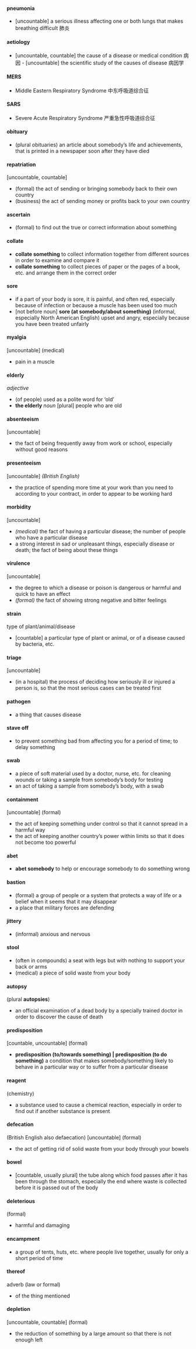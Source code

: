 #### pneumonia
- [uncountable] ​a serious illness affecting one or both lungs that makes breathing difficult 肺炎

#### aetiology
- ​[uncountable, countable] the cause of a disease or medical condition 病因
​- [uncountable] the scientific study of the causes of disease 病因学

#### MERS
- Middle Eastern Respiratory Syndrome 中东呼吸道综合征

#### SARS
- Severe Acute Respiratory Syndrome 严重急性呼吸道综合征

#### obituary
- (plural obituaries) ​an article about somebody’s life and achievements, that is printed in a newspaper soon after they have died

#### repatriation
[uncountable, countable]
- (formal) the act of sending or bringing somebody back to their own country
- ​(business) the act of sending money or profits back to your own country

#### ascertain
- (formal) to find out the true or correct information about something

#### collate
- **collate something** to collect information together from different sources in order to examine and compare it
- ​**collate something** to collect pieces of paper or the pages of a book, etc. and arrange them in the correct order 

#### sore
- ​if a part of your body is sore, it is painful, and often red, especially because of infection or because a muscle has been used too much
- ​[not before noun] **sore (at somebody/about something)** (informal, especially North American English) upset and angry, especially because you have been treated unfairly

#### myalgia
[uncountable] (medical)
- ​pain in a muscle

#### elderly 
*adjective*
- (of people) used as a polite word for ‘old’
- ​**the elderly** *noun* [plural] people who are old

#### absenteeism 
[uncountable]
- ​the fact of being frequently away from work or school, especially without good reasons

#### presenteeism
[uncountable] *(British English)*
- ​the practice of spending more time at your work than you need to according to your contract, in order to appear to be working hard

#### morbidity
[uncountable]
- *(medical)* the fact of having a particular disease; the number of people who have a particular disease
- a strong interest in sad or unpleasant things, especially disease or death; the fact of being about these things

#### virulence
[uncountable]
- the degree to which a disease or poison is dangerous or harmful and quick to have an effect 
- *(formal)* the fact of showing strong negative and bitter feelings

#### strain
type of plant/animal/disease
- [countable] a particular type of plant or animal, or of a disease caused by bacteria, etc.

#### triage
[uncountable]
- (in a hospital) the process of deciding how seriously ill or injured a person is, so that the most serious cases can be treated first

#### pathogen
- a thing that causes disease

#### stave off
- to prevent something bad from affecting you for a period of time; to delay something

#### swab
- a piece of soft material used by a doctor, nurse, etc. for cleaning wounds or taking a sample from somebody’s body for testing
- an act of taking a sample from somebody’s body, with a swab

#### containment
[uncountable] (formal)
- the act of keeping something under control so that it cannot spread in a harmful way
- the act of keeping another country’s power within limits so that it does not become too powerful

#### abet
- **abet somebody** to help or encourage somebody to do something wrong

#### bastion
- (formal) a group of people or a system that protects a way of life or a belief when it seems that it may disappear
- a place that military forces are defending

#### jittery
- (informal) anxious and nervous

#### stool
- (often in compounds) a seat with legs but with nothing to support your back or arms
- (medical) a piece of solid waste from your body

#### autopsy
(plural **autopsies**)
- an official examination of a dead body by a specially trained doctor in order to discover the cause of death

#### predisposition
[countable, uncountable] (formal)
- **predisposition (to/towards something) | predisposition (to do something)** a condition that makes somebody/something likely to behave in a particular way or to suffer from a particular disease

#### reagent
(chemistry)
- ​a substance used to cause a chemical reaction, especially in order to find out if another substance is present

#### defecation
(British English also defaecation)
[uncountable] (formal)
- ​the act of getting rid of solid waste from your body through your bowels

#### bowel
- [countable, usually plural] the tube along which food passes after it has been through the stomach, especially the end where waste is collected before it is passed out of the body

#### deleterious
(formal) ​
- harmful and damaging

#### encampment
- ​a group of tents, huts, etc. where people live together, usually for only a short period of time

#### thereof
adverb
(law or formal)
- of the thing mentioned

#### depletion
[uncountable, countable] (formal)
- the reduction of something by a large amount so that there is not enough left








